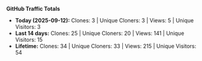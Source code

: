 
**GitHub Traffic Totals**

- **Today (2025-09-12):** Clones: 3 | Unique Cloners: 3 | Views: 5 | Unique Visitors: 3
- **Last 14 days:** Clones: 25 | Unique Cloners: 20 | Views: 141 | Unique Visitors: 15
- **Lifetime:** Clones: 34 | Unique Cloners: 33 | Views: 215 | Unique Visitors: 54
